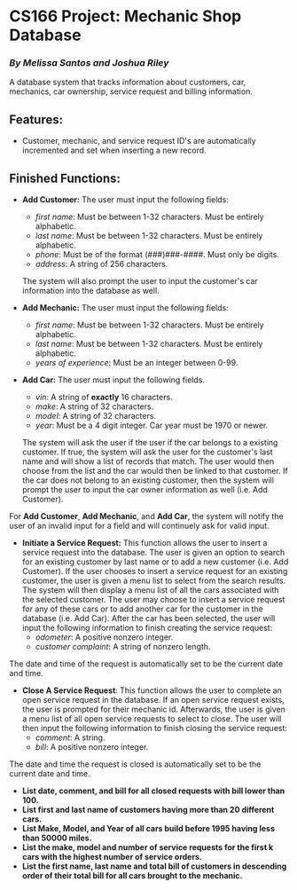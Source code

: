 # CS166 Project: Mechanic Shop Database
### *By Melissa Santos and Joshua Riley*
A database system that tracks information about customers, car, mechanics, car ownership, service request and billing information.

## Features:
 + Customer, mechanic, and service request ID's are automatically incremented and set when inserting a new record.

## Finished Functions:
 + **Add Customer:** The user must input the following fields:
   + *first name*: Must be between 1-32 characters. Must be entirely alphabetic.
   + *last name*: Must be between 1-32 characters. Must be entirely alphabetic.
   + *phone*: Must be of the format (###)###-####. Must only be digits.
   + *address*: A string of 256 characters.

   The system will also prompt the user to input the customer's car information into the database as well.

 + **Add Mechanic:** The user must input the following fields:
   + *first name*: Must be between 1-32 characters. Must be entirely alphabetic.
   + *last name*: Must be between 1-32 characters. Must be entirely alphabetic.
   + *years of experience*: Must be an integer between 0-99.
   
 + **Add Car:** The user must input the following fields.
   + *vin*: A string of **exactly** 16 characters.
   + *make*: A string of 32 characters.
   + *model*: A string of 32 characters.
   + *year*: Must be a 4 digit integer. Car year must be 1970 or newer.
   
   The system will ask the user if the user if the car belongs to a existing customer. If true, the system will ask the user for the customer's last name and will show a list of records that match. The user would then choose from the list and the car would then be linked to that customer. If the car does not belong to an existing customer, then the system will prompt the user to input the car owner information as well (i.e. Add Customer).
 
 For **Add Customer**, **Add Mechanic**, and **Add Car**, the system will notify the user of an invalid input for a field and will continuely ask for valid input.
 
 + **Initiate a Service Request:** This function allows the user to insert a service request into the database. The user is given an option to search for an existing customer by last name or to add a new customer (i.e. Add Customer). If the user chooses to insert a service request for an existing customer, the user is given a menu list to select from the search results. The system will then display a menu list of all the cars associated with the selected customer. The user may choose to insert a service request for any of these cars or to add another car for the customer in the database (i.e. Add Car). After the car has been selected, the user will input the following information to finish creating the service request:
   + *odometer*: A positive nonzero integer.
   + *customer complaint*: A string of nonzero length.

The date and time of the request is automatically set to be the current date and time.

 + **Close A Service Request**: This function allows the user to complete an open service request in the database. If an open service request exists, the user is prompted for their mechanic id. Afterwards, the user is given a menu list of all open service requests to select to close. The user will then input the following information to finish closing the service request:
   + *comment*: A string.
   + *bill*: A positive nonzero integer.
   
The date and time the request is closed is automatically set to be the current date and time.

 + **List date, comment, and bill for all closed requests with bill lower than 100.**
 + **List first and last name of customers having more than 20 different cars.** 
 + **List Make, Model, and Year of all cars build before 1995 having less than 50000 miles.**
 + **List the make, model and number of service requests for the first k cars with the highest number of service orders.**
 + **List the first name, last name and total bill of customers in descending order of their total bill for all cars brought to the mechanic.**
